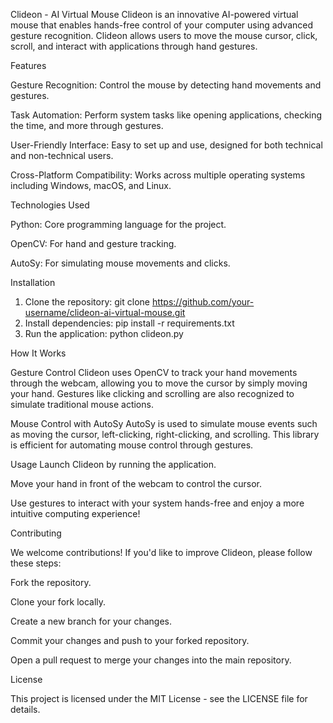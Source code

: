 Clideon - AI Virtual Mouse
Clideon is an innovative AI-powered virtual mouse that enables hands-free control of your computer using advanced gesture recognition. Clideon allows users to move the mouse cursor, click, scroll, and interact with applications through hand gestures.

Features

Gesture Recognition: Control the mouse by detecting hand movements and gestures.

Task Automation: Perform system tasks like opening applications, checking the time, and more through gestures.

User-Friendly Interface: Easy to set up and use, designed for both technical and non-technical users.

Cross-Platform Compatibility: Works across multiple operating systems including Windows, macOS, and Linux.

Technologies Used

Python: Core programming language for the project.

OpenCV: For hand and gesture tracking.

AutoSy: For simulating mouse movements and clicks.

Installation

1. Clone the repository:
git clone https://github.com/your-username/clideon-ai-virtual-mouse.git
2. Install dependencies:
pip install -r requirements.txt
3. Run the application:
python clideon.py

How It Works

Gesture Control
Clideon uses OpenCV to track your hand movements through the webcam, allowing you to move the cursor by simply moving your hand. Gestures like clicking and scrolling are also recognized to simulate traditional mouse actions.

Mouse Control with AutoSy
AutoSy is used to simulate mouse events such as moving the cursor, left-clicking, right-clicking, and scrolling. This library is efficient for automating mouse control through gestures.

Usage
Launch Clideon by running the application.

Move your hand in front of the webcam to control the cursor.

Use gestures to interact with your system hands-free and enjoy a more intuitive computing experience!

Contributing

We welcome contributions! If you'd like to improve Clideon, please follow these steps:

Fork the repository.

Clone your fork locally.

Create a new branch for your changes.

Commit your changes and push to your forked repository.

Open a pull request to merge your changes into the main repository.

License

This project is licensed under the MIT License - see the LICENSE file for details.

